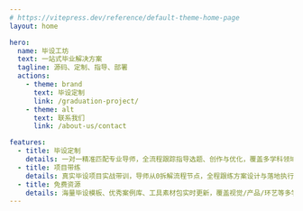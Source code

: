 ```yaml
---
# https://vitepress.dev/reference/default-theme-home-page
layout: home

hero:
  name: 毕设工坊
  text: 一站式毕业解决方案
  tagline: 源码、定制、指导、部署
  actions:
    - theme: brand
      text: 毕设定制
      link: /graduation-project/
    - theme: alt
      text: 联系我们
      link: /about-us/contact

features:
  - title: 毕设定制
    details: 一对一精准匹配专业导师，全流程跟踪指导选题、创作与优化，覆盖多学科领域，保障原创性与答辩通过率。
  - title: 项目带练
    details: 真实毕设项目实战带训，导师从0拆解流程节点，全程跟练方案设计与落地执行，助力夯实专业硬实力、打造高含金量作品集。
  - title: 免费资源
    details: 海量毕设模板、优秀案例库、工具素材包实时更新，覆盖视觉/产品/环艺等多学科，无门槛领取，持续赋能创作全周期。
---
```

